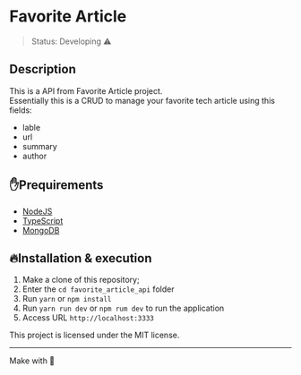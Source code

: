 # Favorite Article


> Status: Developing ⚠️


## Description
This is a API from Favorite Article project.  
Essentially this is a CRUD to manage your favorite tech article using this fields: 
* lable 
* url
* summary
* author


## ✋Prequirements
* [NodeJS](https://nodejs.org/en/)
* [TypeScript](https://www.typescriptlang.org/)
* [MongoDB](https://www.mongodb.com/)



## 🔥Installation & execution
1. Make a clone of this repository;
2. Enter the `cd favorite_article_api` folder
3. Run `yarn` or `npm install`
4. Run `yarn run dev` or `npm rum dev` to run the application
5. Access URL `http://localhost:3333`



This project is licensed under the MIT license.


<hr>

Make with 🫶
